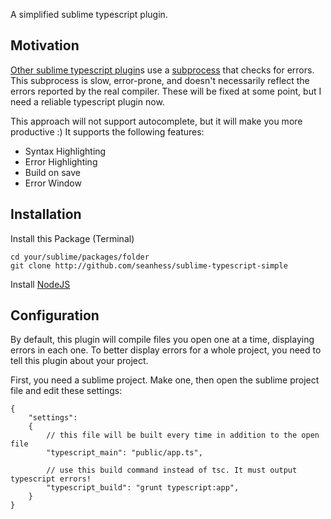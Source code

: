 A simplified sublime typescript plugin. 

Motivation
----------

[Other sublime typescript plugin][t3s]s use a [subprocess][tss] that checks for errors. This subprocess is slow, error-prone, and doesn't necessarily reflect the errors reported by the real compiler. These will be fixed at some point, but I need a reliable typescript plugin now. 

This approach will not support autocomplete, but it will make you more productive :) It supports the following features:

- Syntax Highlighting
- Error Highlighting
- Build on save
- Error Window

Installation
------------

Install this Package (Terminal)

```
cd your/sublime/packages/folder
git clone http://github.com/seanhess/sublime-typescript-simple
```

Install [NodeJS](http://nodejs.org)

Configuration
-------------

By default, this plugin will compile files you open one at a time, displaying errors in each one. To better display errors for a whole project, you need to tell this plugin about your project. 

First, you need a sublime project. Make one, then open the sublime project file and edit these settings:

```
{
    "settings":
    {
        // this file will be built every time in addition to the open file
        "typescript_main": "public/app.ts",

        // use this build command instead of tsc. It must output typescript errors!
        "typescript_build": "grunt typescript:app",
    }       
}
```

[t3s]: https://github.com/Railk/T3S
[tss]: https://github.com/clausreinke/typescript-tools
[simple]: github.com/seanhess/sublime-typescript-simple